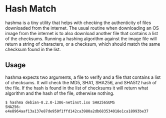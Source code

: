 # Hash Match

hashma is a tiny utility that helps with checking the authenticity of
files downloaded from the internet. The usual routine when downloading
an OS image from the internet is to also download another file that
contains a list of the checksums. Running a hashing algorithm against
the image file will return a string of characters, or a checksum,
which should match the same checksum found in the list.

## Usage

hashma expects two arguments, a file to verify and a file that
contains a list of checksums. It will check the MD5, SHA1, SHA256, and
SHA512 hash of the file. If the hash is found in the list of checksums
it will return what algorithm and the hash of the file, otherwise
nothing.


```
$ hashma debian-8.2.0-i386-netinst.iso SHA256SUMS
SHA256: e4e8964aaf13a137e87de950f1ffd142ca3980a2db683534018e1ca18993be37
```



